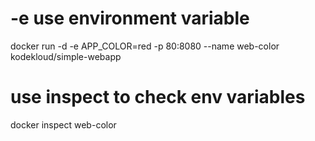 # -e use environment variable
docker run -d -e APP_COLOR=red -p 80:8080 --name web-color kodekloud/simple-webapp

# use inspect to check env variables
docker inspect web-color